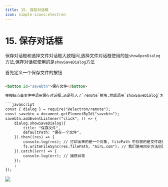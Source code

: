 ```yaml
---
title: 15. 保存对话框
icon: simple-icons:electron
---
```


# 15. 保存对话框



保存对话框和选择文件对话框大致相同,选择文件对话框使用的是`showOpenDialog`方法,保存对话框使用的是`showSaveDialog`方法

首先定义一个保存文件的按钮

```html

<button id="savebtn">保存文件</button>

在按钮点击事件中调用保存对话框,还是引入了`remote`模块,然后调用`showSaveDialog`方法 并且引入`fs`模块,用来创建文件

```javascript
const { dialog } = require("@electron/remote");
const savebtn = document.getElementById("savebtn");
savebtn.addEventListener("click", () => {
    dialog.showSaveDialog({
        title: "保存文件",
        defaultPath: "保存一个文件",
    }).then((res) => {
        console.log(res); // 打印出来的是一个对象, filePath 中存放的是文件路径
        fs.writeFileSync(res.filePath, "AirL.com"); // 我们使用同步方法创建文件
    }).catch((err) => {
        console.log(err); // 捕获异常
    });
    ;
});
```
![](/Electron/保存文件.jpg)